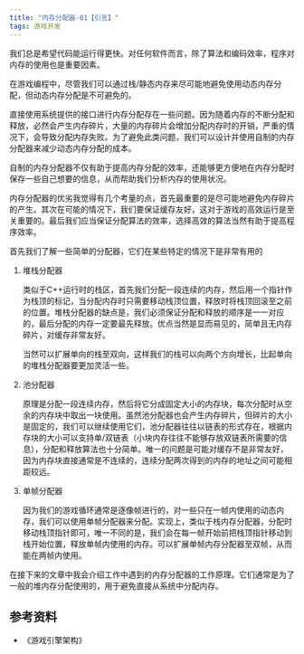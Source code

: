```yaml
---
title: "内存分配器-01【引言】"
tags: 游戏开发
---
```


我们总是希望代码能运行得更快。对任何软件而言，除了算法和编码效率，程序对内存的使用也是重要因素。

在游戏编程中，尽管我们可以通过栈/静态内存来尽可能地避免使用动态内存分配，但动态内存分配是不可避免的。

直接使用系统提供的接口进行内存分配存在一些问题。因为随着内存的不断分配和释放，必然会产生内存碎片，大量的内存碎片会增加分配内存时的开销，严重的情况下，会导致分配内存失败。为了避免此类问题，我们可以设计并使用自制的内存分配器来减少动态内存分配的成本。

自制的内存分配器不仅有助于提高内存分配的效率，还能够更方便地在内存分配时保存一些自己想要的信息，从而帮助我们分析内存的使用状况。

内存分配器的优劣我觉得有几个考量的点，首先最重要的是尽可能地避免内存碎片的产生。其次在可能的情况下，我们要保证缓存友好，这对于游戏的高效运行是至关重要的。最后我们应当保证分配算法的效率，选择高效的算法当然有助于提高程序效率。

首先我们了解一些简单的分配器，它们在某些特定的情况下是非常有用的

1. 堆栈分配器

    类似于C++运行时的栈区，首先我们分配一段连续的内存，然后用一个指针作为栈顶的标记，当分配内存时只需要移动栈顶位置，释放时将栈顶回滚至之前的位置。堆栈分配器的缺点是，我们必须保证分配和释放的顺序是一一对应的，最后分配的内存一定要最先释放。优点当然是显而易见的，简单且无内存碎片，对缓存非常友好。

    当然可以扩展单向的栈至双向，这样我们的栈可以向两个方向增长，比起单向的堆栈分配器要更加灵活一些。

2. 池分配器
    
    原理是分配一段连续内存，然后将它分成固定大小的内存块，每次分配时从空余的内存块中取出一块使用。虽然池分配器也会产生内存碎片，但碎片的大小是固定的，我们可以继续使用它们，池分配器往往以链表的形式存在，根据内存块的大小可以支持单/双链表（小块内存往往不能够存放双链表所需要的信息），分配和释放算法也十分简单。唯一的问题是可能对缓存不是非常友好，因为内存块直接通常是不连续的，连续分配两次得到的内存的地址之间可能相距较远。

3. 单帧分配器

    因为我们的游戏循环通常是逐像帧进行的，对一些只在一帧内使用的动态内存，我们可以使用单帧分配器来分配。实现上，类似于栈内存分配器，分配时移动栈顶指针即可，唯一不同的是，我们会在每一帧开始前把栈顶指针移动到栈开始位置，释放单帧内使用的内存。可以扩展单帧内存分配器至双帧，从而能在两帧内使用。

在接下来的文章中我会介绍工作中遇到的内存分配器的工作原理。它们通常是为了一般的堆内存分配使用的，用于避免直接从系统中分配内存。

## 参考资料

- 《游戏引擎架构》